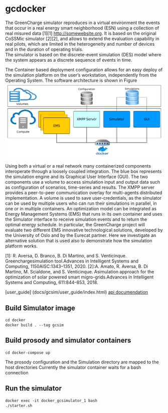 # gcdocker
The  GreenCharge  simulator reproduces in a virtual environment the events that occur in a real energy smart neighborhood (ESN) using a collection of real misured data [1][1] http://somewebsite.org. It is based on the original  CoSSMic  simulator [2][2], and allows to extend the evaluation capability in real pilots, which are limited in the heterogeneity and number of devices and in the duration of operating trials.  
The simulator is based on the discrete-event simulation (DES) model where the system appears as a discrete sequence of events in time.  


The Container based deployment configuration allows for an easy deploy of the simulation platform on the user’s workstation, independently from the Operating System. The software architecture is shown in Figure 
![Contaner based deployment](/docs/images/docker_arc.png)

Using both a virtual or a real network many containerized components interoperate through a loosely coupled integration. The blue box represents the simulation engine and its  Graphical User Interface (GUI). The two components use a volume to access simulation input and output data such as configuration of scenarios, time-series and  results.
The XMPP server provides a peer-to-peer communication overlay for multi-agents  distributed implementation. A volume is used to save user-credentials, as the simulator can be used by multiple users who can run their simulations in parallel, in one or in multiple containers.
An optimization model can be integrated as Energy Management Systems (EMS) that  runs in its own container and  uses the Simulator interface to receive simulation events and to return the optimal energy schedule. In particular, the GreenCharge project will evaluate two different EMS innovative technological solutions, developed by the University of Oslo and by the Eurecat partner. Here we investigate an alternative solution that is used also to demonstrate how the simulation platform works.

[1]: R. Aversa, D. Branco, B. Di Martino, and S. Venticinque.  Greenchargesimulation  tool.Advances in Intelligent Systems and Computing,  1150AISC:1343–1351, 2020.
[2]:A. Amato, R. Aversa, B. Di Martino, M. Scialdone, and S. Venticinque. Asimulation approach for the optimization of solar powered smart migro-grids.Advances in Intelligent Systems and Computing, 611:844–853, 2018.

[user_guide] (docs/gcsim/user_guide/index.html)
[api documendation](docs/gcsim/api/index.html)



## Build Simulator image
```
cd docker
docker build . --tag gcsim
```

## Build prosody and simulator containers
```
cd docker-compose up
```

The prosody configuration and the Simulation directory are mapped to the host directories
Currently the simulator container waits for a bash connection

## Run the simulator
```
docker exec -it docker_gcsimulator_1 bash
./starter.sh
```
